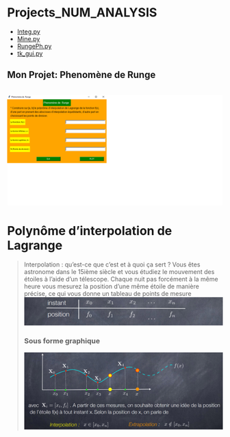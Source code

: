 # Projects_NUM_ANALYSIS

- [Integ.py](#Integ.py)
- [Mine.py](#Mine.py)
- [RungePh.py](#RungePh.py)
- [tk_gui.py](#tk_gui.py)



## Mon Projet: Phenomène de  Runge 

<br><img src="GIF.gif"> <br>
# Polynôme d’interpolation de Lagrange
>Interpolation : qu’est-ce que c’est et à quoi ça sert ?
Vous êtes astronome dans le 15ième siècle et vous étudiez le mouvement des étoiles à
l’aide d’un télescope. Chaque nuit pas forcément à la même heure vous mesurez la position
d’une même étoile de manière précise, ce qui vous donne un tableau de points de mesure 
><br><img src="1.png">
>### Sous forme graphique
><img src="2.png">
